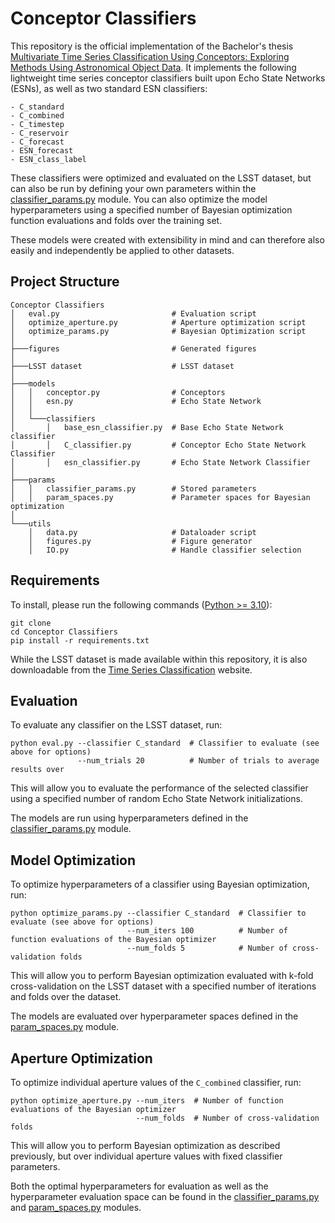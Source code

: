 # Conceptor Classifiers


This repository is the official implementation of the Bachelor's thesis [Multivariate Time Series Classification Using Conceptors: Exploring Methods Using Astronomical Object Data](). It implements the following lightweight time series conceptor classifiers built upon Echo State Networks (ESNs), as well as two standard ESN classifiers:
```
- C_standard
- C_combined
- C_timestep
- C_reservoir
- C_forecast
- ESN_forecast
- ESN_class_label
```

These classifiers were optimized and evaluated on the LSST dataset, but can also be run by defining your own parameters within the [classifier_params.py](params/classifier_params.py) module.
You can also optimize the model hyperparameters using a specified number of Bayesian optimization function evaluations and folds over the training set.

These models were created with extensibility in mind and can therefore also easily and independently be applied to other datasets.

## Project Structure

```
Conceptor Classifiers                
│   eval.py                         # Evaluation script
│   optimize_aperture.py            # Aperture optimization script
│   optimize_params.py              # Bayesian Optimization script   
│
├───figures                         # Generated figures
│
├───LSST dataset                    # LSST dataset
│                    
├───models                      
│   │   conceptor.py                # Conceptors
│   │   esn.py                      # Echo State Network
│   │
│   └───classifiers
│       │   base_esn_classifier.py  # Base Echo State Network classifier
│       │   C_classifier.py         # Conceptor Echo State Network Classifier
│       │   esn_classifier.py       # Echo State Network Classifier
│
├───params                      
│   │   classifier_params.py        # Stored parameters
│   │   param_spaces.py             # Parameter spaces for Bayesian optimization
│        
└───utils
    │   data.py                     # Dataloader script
    │   figures.py                  # Figure generator
    │   IO.py                       # Handle classifier selection   
```

## Requirements

To install, please run the following commands ([Python >= 3.10](https://www.python.org/downloads/)):

```setup
git clone
cd Conceptor Classifiers
pip install -r requirements.txt
```

While the LSST dataset is made available within this repository, it is also downloadable from the [Time Series Classification](http://www.timeseriesclassification.com/description.php?Dataset=LSST) website.

## Evaluation

To evaluate any classifier on the LSST dataset, run:

```eval
python eval.py --classifier C_standard  # Classifier to evaluate (see above for options)
               --num_trials 20          # Number of trials to average results over
```

This will allow you to evaluate the performance of the selected classifier using a specified 
number of random Echo State Network initializations.

The models are run using hyperparameters defined in the 
[classifier_params.py](params/classifier_params.py) module.

## Model Optimization

To optimize hyperparameters of a classifier using Bayesian optimization, run:

```cross-validate
python optimize_params.py --classifier C_standard  # Classifier to evaluate (see above for options)
                          --num_iters 100          # Number of function evaluations of the Bayesian optimizer
                          --num_folds 5            # Number of cross-validation folds
```

This will allow you to perform Bayesian optimization evaluated with k-fold cross-validation 
on the LSST dataset with a specified number of iterations and folds over the dataset. 

The models are evaluated over hyperparameter spaces defined in the 
[param_spaces.py](params/param_spaces.py) module.

## Aperture Optimization

To optimize individual aperture values of the `C_combined` classifier, run:

```cross-validate
python optimize_aperture.py --num_iters  # Number of function evaluations of the Bayesian optimizer  
                            --num_folds  # Number of cross-validation folds
```

This will allow you to perform Bayesian optimization as described previously, but over 
individual aperture values with fixed classifier parameters. 

Both the optimal hyperparameters for evaluation as well as the hyperparameter evaluation space 
can be found in the [classifier_params.py](params/classifier_params.py) and [param_spaces.py](params/param_spaces.py) modules.
